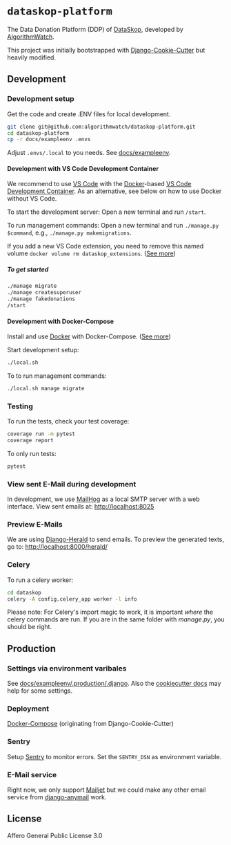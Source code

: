 # `dataskop-platform`

The Data Donation Platform (DDP) of [DataSkop](https://dataskop.net/), developed by [AlgorithmWatch](https://algorithmwatch.org/).

This project was initially bootstrapped with [Django-Cookie-Cutter](https://github.com/pydanny/cookiecutter-django) but heavily modified.

## Development
### Development setup

Get the code and create .ENV files for local development.

```bash
git clone git@github.com:algorithmwatch/dataskop-platform.git
cd dataskop-platform
cp -r docs/exampleenv .envs
```

Adjust `.envs/.local` to you needs.
See [docs/exampleenv](./docs/exampleenv).

#### Development with VS Code Development Container

We recommend to use [VS Code](https://code.visualstudio.com/) with the [Docker](https://docs.docker.com/get-docker/)-based [VS Code Development Container](https://code.visualstudio.com/docs/remote/containers).
As an alternative, see below on how to use Docker without VS Code.

To start the development server: Open a new terminal and run `/start`.

To run management commands: Open a new terminal and run `./manage.py $command`, e.g., `./manage.py makemigrations`.

If you add a new VS Code extension, you need to remove this named volume `docker volume rm dataskop_extensions`. ([See more](https://code.visualstudio.com/docs/remote/containers-advanced#_avoiding-extension-reinstalls-on-container-rebuild))

##### To get started

```bash
./manage migrate
./manage createsuperuser
./manage fakedonations
/start
```

#### Development with Docker-Compose

Install and use [Docker](https://docs.docker.com/get-docker/) with Docker-Compose. ([See more](https://cookiecutter-django.readthedocs.io/en/latest/developing-locally-docker.html))

Start development setup:

```bash
./local.sh
```

To to run management commands:

```bash
./local.sh manage migrate
```

### Testing

To run the tests, check your test coverage:

```bash
coverage run -m pytest
coverage report
```

To only run tests:

```bash
pytest
```
### View sent E-Mail during development

In development, we use [MailHog](https://github.com/mailhog/MailHog) as a local SMTP server with a web interface. View sent emails at: <http://localhost:8025>

### Preview E-Mails

We are using [Django-Herald](https://github.com/worthwhile/django-herald) to send emails. To preview the generated texts, go to: <http://localhost:8000/herald/>

### Celery

To run a celery worker:

```bash
cd dataskop
celery -A config.celery_app worker -l info
```

Please note: For Celery's import magic to work, it is important _where_
the celery commands are run. If you are in the same folder with
_manage.py_, you should be right.


## Production

### Settings via environment varibales

See [docs/exampleenv/.production/.django](./docs/exampleenv/.production/.django).
Also the [cookiecutter docs](http://cookiecutter-django.readthedocs.io/en/latest/settings.html) may help for some settings.

### Deployment

[Docker-Compose](./docs/deployment_docker_compose.md) (originating from Django-Cookie-Cutter)

### Sentry

Setup [Sentry](https://sentry.io) to monitor errors.
Set the `SENTRY_DSN` as environment variable.

### E-Mail service

Right now, we only support [Mailjet](https://www.mailjet.com/) but we could make any other email service from [django-anymail](https://github.com/anymail/django-anymail) work.

## License

Affero General Public License 3.0

